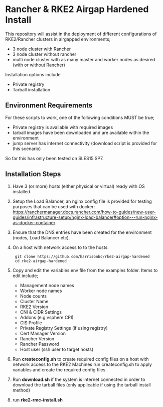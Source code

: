 # Rancher & RKE2 Airgap Hardened Install
This repository will assist in the deployment of different configurations of RKE2/Rancher clusters in airgapped environments;

  - 3 node cluster with Rancher
  - 3 node cluster without rancher
  - multi node cluster with as many master and worker nodes as desired (with or without Rancher)

Installation options include
  - Private registry
  - Tarball installation

## Environment Requirements

For these scripts to work, one of the following conditions MUST be true;
- Private registry is available with required images
- tarball images have been downloaded and are available within the environment
- jump server has internet connectivity (download script is provided for this scenario)

So far this has only been tested on SLES15 SP7.

## Installation Steps

1. Have 3 (or more) hosts (either physical or virtual) ready with OS installed.

2. Setup the Load Balancer, an nginx config file is provided for testing purposes that can be used with docker: https://ranchermanager.docs.rancher.com/how-to-guides/new-user-guides/infrastructure-setup/nginx-load-balancer#option---run-nginx-as-docker-container

3. Ensure that the DNS entries have been created for the environment (nodes, Load Balancer etc).

4. On a host with network access to to the hosts:

        git clone https://github.com/harrisonbc/rke2-airgap-hardened
        cd rke2-airgap-hardened 

6. Copy and edit the variables.env file from the examples folder. Items to edit include;
    - Management node names
    - Worker node names
    - Node counts
    - Cluster Name
    - RKE2 Version
    - CNI & CIDR Settings
    - Addons (e.g vsphere CPI)
    - CIS Profile
    - Private Registry Settings (if using registry)
    - Cert Manager Version
    - Rancher Version
    - Rancher Password
    - Host user (ssh user to target hosts)


7. Run **createconfig.sh** to create required config files on a host with network access to the RKE2 Machines
run createconfig.sh to apply variables and create the required config files

8. Run **download.sh** if the system is internet connected in order to download the tarball files (only applicable if using the tarball install method)

9. run **rke2-rmc-install.sh**
